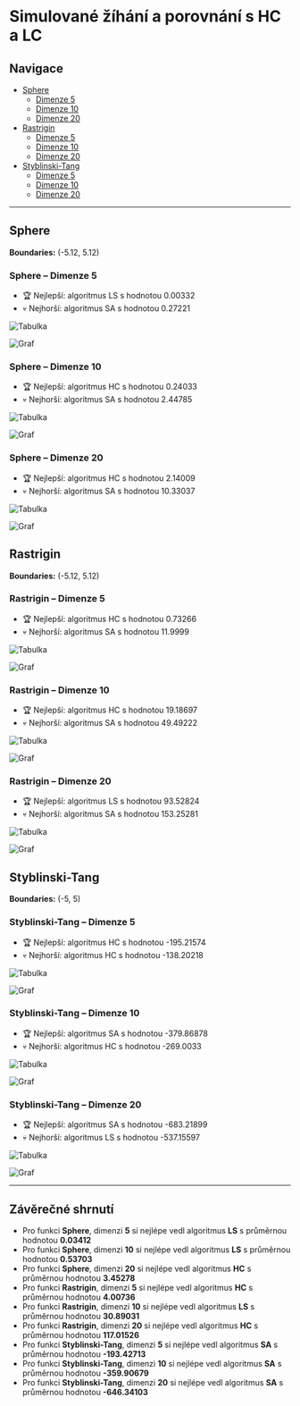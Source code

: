 # Simulované žíhání a porovnání s HC a LC

## Navigace
- [Sphere](#sphere)
  - [Dimenze 5](#sphere--dimenze-5)
  - [Dimenze 10](#sphere--dimenze-10)
  - [Dimenze 20](#sphere--dimenze-20)
- [Rastrigin](#rastrigin)
  - [Dimenze 5](#rastrigin--dimenze-5)
  - [Dimenze 10](#rastrigin--dimenze-10)
  - [Dimenze 20](#rastrigin--dimenze-20)
- [Styblinski-Tang](#styblinski-tang)
  - [Dimenze 5](#styblinski-tang--dimenze-5)
  - [Dimenze 10](#styblinski-tang--dimenze-10)
  - [Dimenze 20](#styblinski-tang--dimenze-20)

---

## Sphere
**Boundaries:** (-5.12, 5.12)

### Sphere – Dimenze 5
- 🏆 Nejlepší: algoritmus LS s hodnotou 0.00332
- 💀 Nejhorší: algoritmus SA s hodnotou 0.27221

![Tabulka](./tables\Sphere_I5000_D5_N10_STD1.png)

![Graf](./charts\Sphere_I5000_D5_N10_STD1.png)

### Sphere – Dimenze 10
- 🏆 Nejlepší: algoritmus HC s hodnotou 0.24033
- 💀 Nejhorší: algoritmus SA s hodnotou 2.44785

![Tabulka](./tables\Sphere_I10000_D10_N10_STD1.png)

![Graf](./charts\Sphere_I10000_D10_N10_STD1.png)

### Sphere – Dimenze 20
- 🏆 Nejlepší: algoritmus HC s hodnotou 2.14009
- 💀 Nejhorší: algoritmus SA s hodnotou 10.33037

![Tabulka](./tables\Sphere_I20000_D20_N10_STD1.png)

![Graf](./charts\Sphere_I20000_D20_N10_STD1.png)

## Rastrigin
**Boundaries:** (-5.12, 5.12)

### Rastrigin – Dimenze 5
- 🏆 Nejlepší: algoritmus HC s hodnotou 0.73266
- 💀 Nejhorší: algoritmus SA s hodnotou 11.9999

![Tabulka](./tables\Rastrigin_I5000_D5_N10_STD1.png)

![Graf](./charts\Rastrigin_I5000_D5_N10_STD1.png)

### Rastrigin – Dimenze 10
- 🏆 Nejlepší: algoritmus HC s hodnotou 19.18697
- 💀 Nejhorší: algoritmus SA s hodnotou 49.49222

![Tabulka](./tables\Rastrigin_I10000_D10_N10_STD1.png)

![Graf](./charts\Rastrigin_I10000_D10_N10_STD1.png)

### Rastrigin – Dimenze 20
- 🏆 Nejlepší: algoritmus LS s hodnotou 93.52824
- 💀 Nejhorší: algoritmus SA s hodnotou 153.25281

![Tabulka](./tables\Rastrigin_I20000_D20_N10_STD1.png)

![Graf](./charts\Rastrigin_I20000_D20_N10_STD1.png)

## Styblinski-Tang
**Boundaries:** (-5, 5)

### Styblinski-Tang – Dimenze 5
- 🏆 Nejlepší: algoritmus HC s hodnotou -195.21574
- 💀 Nejhorší: algoritmus HC s hodnotou -138.20218

![Tabulka](./tables\StyblinskiTang_I5000_D5_N10_STD1.png)

![Graf](./charts\StyblinskiTang_I5000_D5_N10_STD1.png)

### Styblinski-Tang – Dimenze 10
- 🏆 Nejlepší: algoritmus SA s hodnotou -379.86878
- 💀 Nejhorší: algoritmus HC s hodnotou -269.0033

![Tabulka](./tables\StyblinskiTang_I10000_D10_N10_STD1.png)

![Graf](./charts\StyblinskiTang_I10000_D10_N10_STD1.png)

### Styblinski-Tang – Dimenze 20
- 🏆 Nejlepší: algoritmus SA s hodnotou -683.21899
- 💀 Nejhorší: algoritmus LS s hodnotou -537.15597

![Tabulka](./tables\StyblinskiTang_I20000_D20_N10_STD1.png)

![Graf](./charts\StyblinskiTang_I20000_D20_N10_STD1.png)

---

## Závěrečné shrnutí
- Pro funkci **Sphere**, dimenzi **5** si nejlépe vedl algoritmus **LS** s průměrnou hodnotou **0.03412**
- Pro funkci **Sphere**, dimenzi **10** si nejlépe vedl algoritmus **LS** s průměrnou hodnotou **0.53703**
- Pro funkci **Sphere**, dimenzi **20** si nejlépe vedl algoritmus **HC** s průměrnou hodnotou **3.45278**
- Pro funkci **Rastrigin**, dimenzi **5** si nejlépe vedl algoritmus **HC** s průměrnou hodnotou **4.00736**
- Pro funkci **Rastrigin**, dimenzi **10** si nejlépe vedl algoritmus **LS** s průměrnou hodnotou **30.89031**
- Pro funkci **Rastrigin**, dimenzi **20** si nejlépe vedl algoritmus **HC** s průměrnou hodnotou **117.01526**
- Pro funkci **Styblinski-Tang**, dimenzi **5** si nejlépe vedl algoritmus **SA** s průměrnou hodnotou **-193.42713**
- Pro funkci **Styblinski-Tang**, dimenzi **10** si nejlépe vedl algoritmus **SA** s průměrnou hodnotou **-359.90679**
- Pro funkci **Styblinski-Tang**, dimenzi **20** si nejlépe vedl algoritmus **SA** s průměrnou hodnotou **-646.34103**
